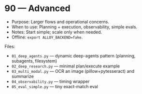 # 90 — Advanced

- Purpose: Larger flows and operational concerns.
- When to use: Planning + execution, observability, simple evals.
- Notes: Start simple; scale only when needed.
- Offline: `export ALLOY_BACKEND=fake`.

Files:
- `01_deep_agents.py` — dynamic deep-agents pattern (planning, subagents, filesystem)
- `02_deep_research.py` — minimal plan/execute example
- `03_multi_modal.py` — OCR an image (pillow+pytesseract) and summarize
- `04_observability.py` — timing wrapper
- `05_eval_simple.py` — tiny exact-match eval
